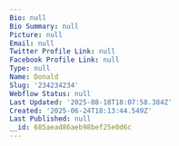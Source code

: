 ```yaml
---
Bio: null
Bio Summary: null
Picture: null
Email: null
Twitter Profile Link: null
Facebook Profile Link: null
Type: null
Name: Donald
Slug: '234234234'
Webflow Status: null
Last Updated: '2025-08-18T18:07:58.384Z'
Created: '2025-06-24T18:13:44.549Z'
Last Published: null
__id: 685aead86aeb98bef25e0d6c
---
```


